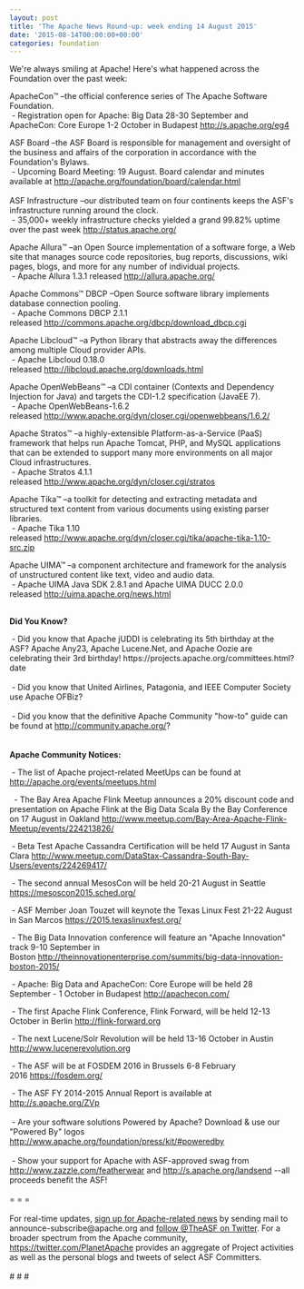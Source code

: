 ```yaml
---
layout: post
title: 'The Apache News Round-up: week ending 14 August 2015'
date: '2015-08-14T00:00:00+00:00'
categories: foundation
---
```

<div> 
    <p>We're always smiling at Apache! Here's what happened across the Foundation over the past week:</p> 
    <p>ApacheCon™ –the official conference series of The Apache Software Foundation.<br />&nbsp;- Registration open for Apache: Big Data 28-30 September and ApacheCon: Core Europe 1-2 October in Budapest&nbsp;<a href="http://s.apache.org/eg4">http://s.apache.org/eg4</a></p> 
  </div> 
  <div>ASF Board –the ASF Board is responsible for management and oversight of the business and affairs of the corporation in accordance with the Foundation's Bylaws.</div> 
  <div>&nbsp;- Upcoming Board Meeting: 19 August. Board calendar and minutes available at <a href="http://apache.org/foundation/board/calendar.html">http://apache.org/foundation/board/calendar.html</a></div> 
  <div><br /></div> 
  <div>ASF Infrastructure –our distributed team on four continents keeps the ASF's infrastructure running around the clock.<br />&nbsp;- 35,000+ weekly infrastructure checks yielded a grand 99.82% uptime over the past week <a href="http://status.apache.org/">http://status.apache.org/</a></div> 
  <div> 
    <p>Apache Allura™ –an Open Source implementation of a software forge, a Web site that manages source code repositories, bug reports, discussions, wiki pages, blogs, and more for any number of individual projects.<br />&nbsp;- Apache Allura 1.3.1 released&nbsp;<a href="http://allura.apache.org/">http://allura.apache.org/</a></p> 
    <p>Apache Commons™&nbsp;DBCP –Open Source software library implements database connection pooling.<br />&nbsp;- Apache Commons DBCP 2.1.1 released&nbsp;<a href="http://commons.apache.org/dbcp/download_dbcp.cgi">http://commons.apache.org/dbcp/download_dbcp.cgi</a></p> 
    <p>Apache Libcloud™&nbsp;–a Python library that abstracts away the differences among multiple Cloud provider APIs.<br />&nbsp;- Apache Libcloud 0.18.0 released&nbsp;<a href="http://libcloud.apache.org/downloads.html">http://libcloud.apache.org/downloads.html</a></p> 
    <p>Apache OpenWebBeans™ –a CDI container (Contexts and Dependency Injection for Java) and targets the CDI-1.2 specification (JavaEE 7).<br />&nbsp;- Apache OpenWebBeans-1.6.2 released&nbsp;<a href="http://www.apache.org/dyn/closer.cgi/openwebbeans/1.6.2/%20">http://www.apache.org/dyn/closer.cgi/openwebbeans/1.6.2/</a> </p> 
  </div> 
  <p>Apache Stratos™ –a highly-extensible Platform-as-a-Service (PaaS) framework that helps run Apache Tomcat, PHP, and MySQL applications that can be extended to support many more environments on all major Cloud infrastructures.<br />&nbsp;- Apache Stratos 4.1.1 released&nbsp;<a href="http://www.apache.org/dyn/closer.cgi/stratos">http://www.apache.org/dyn/closer.cgi/stratos</a></p> 
  <p>Apache Tika™ –a toolkit for detecting and extracting metadata and structured text content from various documents using existing parser libraries.<br />&nbsp;- Apache Tika 1.10 released&nbsp;<a href="http://www.apache.org/dyn/closer.cgi/tika/apache-tika-1.10-src.zip">http://www.apache.org/dyn/closer.cgi/tika/apache-tika-1.10-src.zip</a></p> 
  <div> 
    <p>Apache UIMA™ –a component architecture and framework for the analysis of unstructured content like text, video and audio data.<br />&nbsp;- Apache UIMA Java SDK 2.8.1 and Apache UIMA DUCC 2.0.0 released&nbsp;<a href="http://uima.apache.org/news.html">http://uima.apache.org/news.html</a></p> 
    <p><b><br />Did You Know?</b></p> 
  </div> 
  <div>&nbsp;- Did you know that Apache jUDDI is celebrating its 5th birthday at the ASF? Apache Any23, Apache Lucene.Net, and Apache Oozie are celebrating their 3rd birthday!&nbsp;https://projects.apache.org/committees.html?date</div> 
  <div><br /></div> 
  <div>&nbsp;- Did you know that United Airlines, Patagonia, and IEEE Computer Society use Apache OFBiz?</div> 
  <div><br /></div> 
  <div>&nbsp;- Did you know that the definitive Apache Community &quot;how-to&quot; guide can be found at&nbsp;<a href="http://community.apache.org/">http://community.apache.org/</a>?</div> 
  <div><br /></div> 
  <div><br /></div> 
  <div><b>Apache Community Notices:</b></div> 
  <div> 
    <p>&nbsp;- The list of Apache project-related MeetUps can be found at <a href="https://blogs.apache.org/roller-ui/authoring/-%20The%20list%20of%20Apache%20project-related%20MeetUps%20can%20be%20found%20at%20http://apache.org/events/meetups.html">http://apache.org/events/meetups.html</a></p> 
    <p>&nbsp; - The Bay Area Apache Flink Meetup announces a 20% discount code and presentation on Apache Flink at the Big Data Scala By the Bay Conference on 17 August in Oakland&nbsp;<a href="http://www.meetup.com/Bay-Area-Apache-Flink-Meetup/events/224213826/">http://www.meetup.com/Bay-Area-Apache-Flink-Meetup/events/224213826/</a></p> 
    <p>&nbsp;- Beta Test Apache Cassandra Certification will be held 17 August in Santa Clara <a href="http://www.meetup.com/DataStax-Cassandra-South-Bay-Users/events/224269417/">http://www.meetup.com/DataStax-Cassandra-South-Bay-Users/events/224269417/</a></p> 
  </div> 
  <div>&nbsp;- The second annual MesosCon will be held 20-21 August in Seattle <a href="https://mesoscon2015.sched.org/">https://mesoscon2015.sched.org/</a></div> 
  <div> 
    <p>&nbsp;- ASF Member Joan Touzet will keynote the Texas Linux Fest 21-22 August in San Marcos <a href="https://2015.texaslinuxfest.org/">https://2015.texaslinuxfest.org/</a></p> 
    <p>&nbsp;- The Big Data Innovation conference will feature an &quot;Apache Innovation&quot; track 9-10 September in Boston&nbsp;<a href="http://theinnovationenterprise.com/summits/big-data-innovation-boston-2015/">http://theinnovationenterprise.com/summits/big-data-innovation-boston-2015/</a></p> 
  </div> 
  <div> 
    <p>&nbsp;- Apache: Big Data and ApacheCon: Core Europe will be held 28 September - 1 October in Budapest <a href="http://apachecon.com/">http://apachecon.com/</a></p> 
    <p><a href="http://apachecon.com/"></a>&nbsp;- The first Apache Flink Conference, Flink Forward, will be held 12-13 October in Berlin <a href="http://flink-forward.org/">http://flink-forward.org</a></p> 
  </div> 
  <div> 
    <p><a href="http://flink-forward.org/"></a>&nbsp;- The next Lucene/Solr Revolution will be held 13-16 October in Austin <a href="http://www.lucenerevolution.org/">http://www.lucenerevolution.org</a></p> 
  </div> 
  <div> 
    <p>&nbsp;- The ASF will be at FOSDEM 2016 in Brussels 6-8 February 2016&nbsp;<a href="https://fosdem.org/">https://fosdem.org/</a></p> 
  </div> 
  <div>&nbsp;- The ASF FY 2014-2015 Annual Report is available at <a href="http://s.apache.org/ZVp">http://s.apache.org/ZVp</a></div> 
  <div><br /></div> 
  <div>&nbsp;- Are your software solutions Powered by Apache? Download &amp; use our &quot;Powered By&quot; logos <a href="http://www.apache.org/foundation/press/kit/#poweredby">http://www.apache.org/foundation/press/kit/#poweredby</a></div> 
  <div><br /></div> 
  <div>&nbsp;- Show your support for Apache with ASF-approved swag from <a href="http://www.zazzle.com/featherwear">http://www.zazzle.com/featherwear</a> and <a href="http://s.apache.org/landsend">http://s.apache.org/landsend</a> --all proceeds benefit the ASF!&nbsp;</div> 
  <div><br /></div> 
  <div>= = =</div> 
  <div><br /></div> 
  <div>For real-time updates, <a href="http://apache.org/foundation/mailinglists.html#foundation-announce">sign up for Apache-related news</a> by sending mail to announce-subscribe@apache.org and <a href="https://twitter.com/theASF/">follow @TheASF on Twitter</a>. For a broader spectrum from the Apache community, <a href="https://twitter.com/PlanetApache">https://twitter.com/PlanetApache</a> provides an aggregate of Project activities as well as the personal blogs and tweets of select ASF Committers.</div> 
  <div><br /></div> 
  <div># # #</div>
